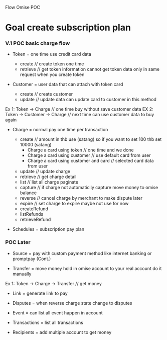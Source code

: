 Flow Omise POC

# Goal create subscription plan

### V.1 POC basic charge flow

- Token = one time use credit card data

  - create // create token one time
  - retrieve // get token information cannot get token data only in same request when you create token

- Customer = user data that can attach with token card
  - create // create customer
  - update // update data can update card to customer in this method

Ex 1: Token -> Charge // one time buy without save customer data
EX 2: Token -> Customer -> Charge // next time can use customer data to buy again

- Charge = normal pay one time per transaction

  - create // amount in thb use (satang) so if you want to set 100 thb set 10000 (satang)
    - Charge a card using token // one time and we done
    - Charge a card using customer // use default card from user
    - Charge a card using customer and card // selected card data from user
  - update // update charge
  - retrieve // get charge detail
  - list // list all charge paginate
  - capture // if charge not automaticlly capture move money to omise balance
  - reverse // cancel charge by merchant to make dispute later
  - expire // set charge to expire maybe not use for now
  - createRefund
  - listRefunds
  - retrieveRefund

- Schedules = subscription pay plan

### POC Later

- Source = pay with custom payment method like internet banking or promptpay (Cont.)

- Transfer = move money hold in omise account to your real account do it manually

Ex 1: Token -> Charge -> Transfer // get money

- Link = generate link to pay

- Disputes = when reverse charge state change to disputes

- Event = can list all event happen in account

- Transactions = list all transactions

- Recipients = add multiple account to get money
